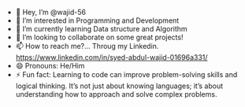 - 👋 Hey, I’m @wajid-56
- 👀 I’m interested in Programming and Development
- 🌱 I’m currently learning Data structure and Algorithm
- 💞️ I’m looking to collaborate on some great projects!
- 📫 How to reach me?... Throug my Linkedin. https://www.linkedin.com/in/syed-abdul-wajid-01696a331/
- 😄 Pronouns: He/Him
- ⚡ Fun fact: Learning to code can improve problem-solving skills and logical thinking. It’s not just about knowing languages; it’s about understanding how to approach and solve complex problems.

<!---
wajid-56/wajid-56 is a ✨ special ✨ repository because its `README.md` (this file) appears on your GitHub profile.
You can click the Preview link to take a look at your changes.
--->

